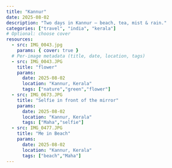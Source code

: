 ```yaml
---
title: "Kannur"
date: 2025-08-02
description: "Two days in Kannur — beach, tea, mist & rain."
categories: ["travel", "india", "kerala"]
# Optional: choose cover
resources:
  - src: IMG_0043.jpg
    params: { cover: true }
  # Per-image metadata (title, date, location, tags)
  - src: IMG_0043.JPG
    title: "flower"
    params:
      date: 2025-08-02
      location: "Kannur, Kerala"
      tags: ["nature","green","flower"]
  - src: IMG_0673.JPG
    title: "Selfie in front of the mirror"
    params:
      date: 2025-08-02
      location: "Kannur, Kerala"
      tags: ["Maha","selfie"]
  - src: IMG_0477.JPG
    title: "Me in Beach"
    params:
      date: 2025-08-02
      location: "Kannur, Kerala"
      tags: ["beach","Maha"]
---
```

